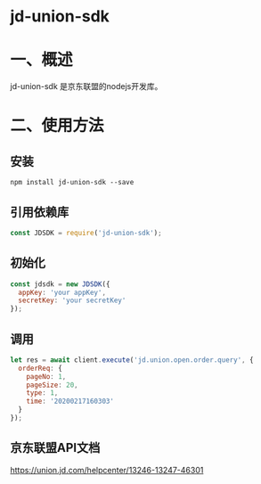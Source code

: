 # jd-union-sdk

<a name="O8p0G"></a>

# 一、概述

jd-union-sdk 是京东联盟的nodejs开发库。

<a name="xlIgq"></a>


# 二、使用方法

## 安装

```shell
npm install jd-union-sdk --save
```

## 引用依赖库

```js
const JDSDK = require('jd-union-sdk');
```

## 初始化

```js
const jdsdk = new JDSDK({
  appKey: 'your appKey',
  secretKey: 'your secretKey'
});
```

## 调用

```js
let res = await client.execute('jd.union.open.order.query', {
  orderReq: {
    pageNo: 1,
    pageSize: 20,
    type: 1,
    time: '20200217160303'
  }
});
```

## 京东联盟API文档
https://union.jd.com/helpcenter/13246-13247-46301